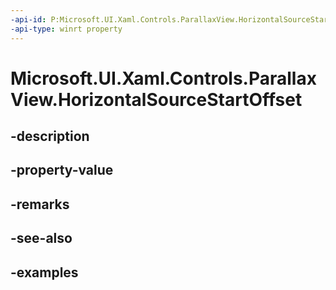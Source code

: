 ```yaml
---
-api-id: P:Microsoft.UI.Xaml.Controls.ParallaxView.HorizontalSourceStartOffset
-api-type: winrt property
---
```


<!-- Property syntax.
public double HorizontalSourceStartOffset { get;  set; }
-->

# Microsoft.UI.Xaml.Controls.ParallaxView.HorizontalSourceStartOffset

## -description

## -property-value

## -remarks

## -see-also

## -examples

